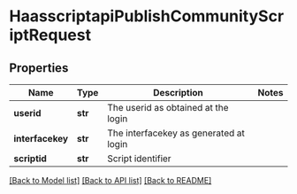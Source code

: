 # HaasscriptapiPublishCommunityScriptRequest

## Properties
Name | Type | Description | Notes
------------ | ------------- | ------------- | -------------
**userid** | **str** | The userid as obtained at the login | 
**interfacekey** | **str** | The interfacekey as generated at login | 
**scriptid** | **str** | Script identifier | 

[[Back to Model list]](../README.md#documentation-for-models) [[Back to API list]](../README.md#documentation-for-api-endpoints) [[Back to README]](../README.md)

